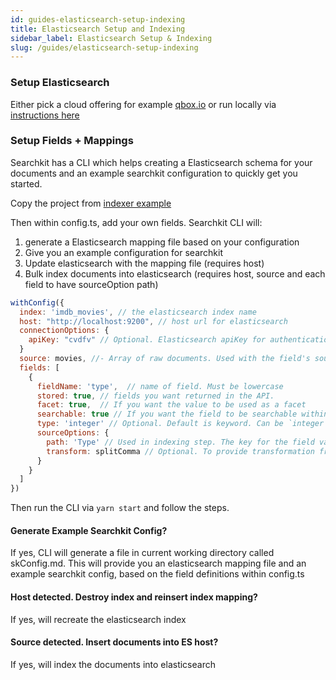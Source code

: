 ```yaml
---
id: guides-elasticsearch-setup-indexing
title: Elasticsearch Setup and Indexing
sidebar_label: Elasticsearch Setup & Indexing
slug: /guides/elasticsearch-setup-indexing
---
```


### Setup Elasticsearch

Either pick a cloud offering for example [qbox.io](https://www.qbox.io?ref=searchkit) or run locally via [instructions here](https://www.elastic.co/guide/en/elasticsearch/reference/current/install-elasticsearch.html)

### Setup Fields + Mappings

Searchkit has a CLI which helps creating a Elasticsearch schema for your documents and an example searchkit configuration to quickly get you started.

Copy the project from [indexer example](https://github.com/searchkit/searchkit/tree/next/examples/indexer)

Then within config.ts, add your own fields. Searchkit CLI will:

1. generate a Elasticsearch mapping file based on your configuration
2. Give you an example configuration for searchkit
3. Update elasticsearch with the mapping file (requires host)
4. Bulk index documents into elasticsearch (requires host, source and each field to have sourceOption path)

```javascript
withConfig({
  index: 'imdb_movies', // the elasticsearch index name
  host: "http://localhost:9200", // host url for elasticsearch
  connectionOptions: {
    apiKey: "cvdfv" // Optional. Elasticsearch apiKey for authentication. Requires write access to index
  }
  source: movies, //- Array of raw documents. Used with the field's sourceOptions. Optional
  fields: [
    {
      fieldName: 'type',  // name of field. Must be lowercase
      stored: true, // fields you want returned in the API.
      facet: true,  // If you want the value to be used as a facet
      searchable: true // If you want the field to be searchable within query
      type: 'integer' // Optional. Default is keyword. Can be `integer`, `date` or `float`
      sourceOptions: {
        path: 'Type' // Used in indexing step. The key for the field value source.
        transform: splitComma // Optional. To provide transformation from source to document field
      }
    }
  ]
})
```

Then run the CLI via `yarn start` and follow the steps.

#### Generate Example Searchkit Config?

If yes, CLI will generate a file in current working directory called skConfig.md. This will provide you an elasticsearch mapping file and an example searchkit config, based on the field definitions within config.ts

#### Host detected. Destroy index and reinsert index mapping?

If yes, will recreate the elasticsearch index

#### Source detected. Insert documents into ES host?

If yes, will index the documents into elasticsearch
